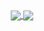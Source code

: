 <div align="center">
  <a href="#">
    <img align="center" src="https://github-readme-stats.vercel.app/api?username=firtadokei&hide=issues&theme=dracula&hide_border=true" />
  </a>
  <a href="#">
    <img align="center" src="https://github-readme-stats.vercel.app/api/top-langs/?username=firtadokei&layout=compact&theme=dracula&hide_border=true" />
  </a>
</div>
